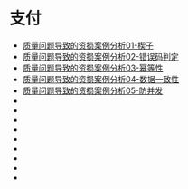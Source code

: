 # 支付

*   [质量问题导致的资损案例分析01-楔子](https://mp.weixin.qq.com/s?__biz=Mzg4ODE1ODYzNg==&mid=2247483694&idx=1&sn=9d32d6a0b5388e7a52f75cfd680a36fe&chksm=cffe21edf889a8fb0b1ce27282534ebf90f7a412f79f2715404f3f1ed3a62c91a6aa163890bc&scene=21#wechat_redirect)
*   [质量问题导致的资损案例分析02-错误码判定](https://mp.weixin.qq.com/s/gxyXWM8JfZcIHH3RAmKW4A)
*   [质量问题导致的资损案例分析03-幂等性](https://mp.weixin.qq.com/s/yJZbXVVGbFHkImhv7ky8gw)
*   [质量问题导致的资损案例分析04-数据一致性](https://mp.weixin.qq.com/s/DP96BL5BtsSdjUzCdQu-QA)
*   [质量问题导致的资损案例分析05-防并发](https://mp.weixin.qq.com/s/I5XizQIjdSFOxFbGeKrfNg)
*   []()
*   []()
*   []()
*   []()
*   []()
*   []()
*   []()
*   []()
*   []()
